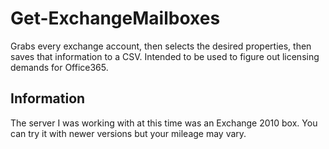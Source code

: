 # Get-ExchangeMailboxes
Grabs every exchange account, then selects the desired properties, then saves that information to a CSV. Intended to be used to figure out licensing demands for Office365.

## Information
The server I was working with at this time was an Exchange 2010 box. You can try it with newer versions but your mileage may vary.
